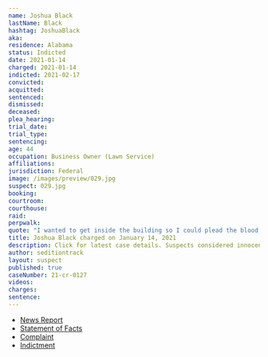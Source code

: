 ```yaml
---
name: Joshua Black
lastName: Black
hashtag: JoshuaBlack
aka:
residence: Alabama
status: Indicted
date: 2021-01-14
charged: 2021-01-14
indicted: 2021-02-17
convicted:
acquitted:
sentenced:
dismissed:
deceased:
plea_hearing:
trial_date:
trial_type:
sentencing:
age: 44
occupation: Business Owner (Lawn Service)
affiliations:
jurisdiction: Federal
image: /images/preview/029.jpg
suspect: 029.jpg
booking:
courtroom:
courthouse:
raid:
perpwalk:
quote: "I wanted to get inside the building so I could plead the blood of Jesus over it. That was my goal."
title: Joshua Black charged on January 14, 2021
description: Click for latest case details. Suspects considered innocent until proven guilty.
author: seditiontrack
layout: suspect
published: true
caseNumber: 21-cr-0127
videos:
charges:
sentence:
---
```

- [News Report](https://www.wbrc.com/2021/01/14/leeds-man-charged-capitol-riot-identified-by-blood-his-cheek/)
- [Statement of Facts](https://www.justice.gov/opa/page/file/1354806/download)
- [Complaint](https://www.justice.gov/opa/page/file/1354811/download)
- [Indictment](https://www.justice.gov/usao-dc/case-multi-defendant/file/1377666/download)
